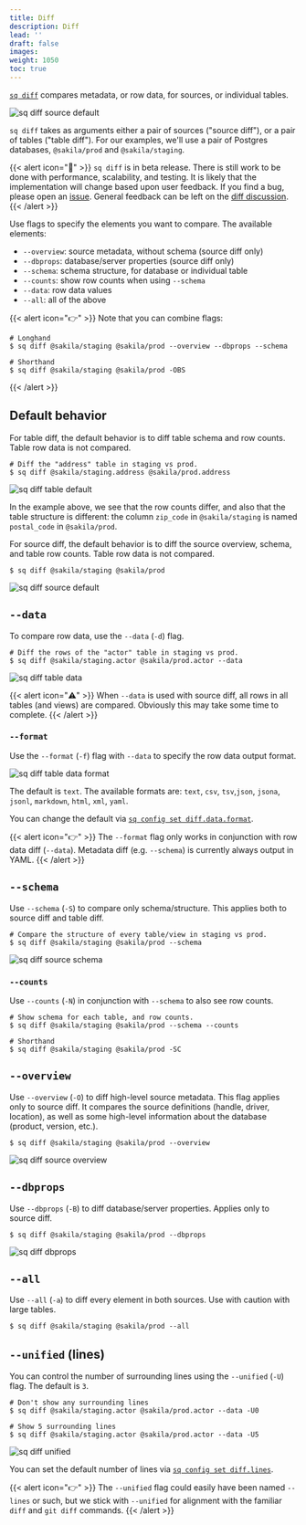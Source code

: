 ```yaml
---
title: Diff
description: Diff
lead: ''
draft: false
images:
weight: 1050
toc: true
---
```

[`sq diff`](/docs/cmd/diff) compares metadata, or row data, for sources, or individual tables.

![sq diff source default](sq_diff_src_default.png)

`sq diff` takes as arguments either a pair of sources ("source diff"), or
a pair of tables ("table diff"). For our examples, we'll use a pair of
Postgres databases, `@sakila/prod` and `@sakila/staging`.

{{< alert icon="🐥" >}}
`sq diff` is in beta release. There is still work to be done with performance,
scalability, and testing. It is likely that the implementation will change
based upon user feedback. If you find a bug, please open an
[issue](https://github.com/neilotoole/sq/issues/new/choose).
General feedback can be left on the [diff discussion](https://github.com/neilotoole/sq/discussions/238).
{{< /alert >}}


Use flags to specify the elements you want to compare. The available elements:

- `--overview`: source metadata, without schema (source diff only)
- `--dbprops`:  database/server properties (source diff only)
- `--schema`: schema structure, for database or individual table
- `--counts`: show row counts when using `--schema`
- `--data`: row data values
- `--all`: all of the above

{{< alert icon="👉" >}}
Note that you can combine flags:

```shell
# Longhand
$ sq diff @sakila/staging @sakila/prod --overview --dbprops --schema

# Shorthand
$ sq diff @sakila/staging @sakila/prod -OBS
```
{{< /alert >}}


## Default behavior

For table diff, the default behavior is to diff table schema and row counts.
Table row data is not compared.

```shell
# Diff the "address" table in staging vs prod.
$ sq diff @sakila/staging.address @sakila/prod.address
```

![sq diff table default](sq_diff_table_default.png)

In the example above, we see that the row counts differ, and also that
the table structure is different: the column `zip_code` in `@sakila/staging`
is named `postal_code` in `@sakila/prod`.

For source diff, the default behavior is to diff the
source overview, schema, and table row counts. Table row data is not compared.

```shell
$ sq diff @sakila/staging @sakila/prod
```

![sq diff source default](sq_diff_src_default.png)


## `--data`

To compare row data, use the `--data` (`-d`) flag.

```shell
# Diff the rows of the "actor" table in staging vs prod.
$ sq diff @sakila/staging.actor @sakila/prod.actor --data
```

![sq diff table data](sq_diff_table_data.png)

{{< alert icon="⚠️" >}}
When `--data` is used with source diff, all rows in all tables (and views)
are compared. Obviously this may take some time to complete.
{{< /alert >}}

### `--format`

Use the `--format` (`-f`) flag with `--data` to specify the row data output format.

![sq diff table data format](sq_diff_table_data_jsonl.png)

The default is `text`. The available  formats are:  `text`, `csv`, `tsv`,`json`,
`jsona`, `jsonl`, `markdown`, `html`, `xml`, `yaml`.

You can change the
default via [`sq config set diff.data.format`](/docs/config/#diffdataformat).

{{< alert icon="👉" >}}
The `--format` flag only works in conjunction with row data diff (`--data`). Metadata
diff (e.g. `--schema`) is currently always output in YAML.
{{< /alert >}}


## `--schema`

Use `--schema` (`-S`) to compare only schema/structure. This applies both
to source diff and table diff.


```shell
# Compare the structure of every table/view in staging vs prod.
$ sq diff @sakila/staging @sakila/prod --schema
```

![sq diff source schema](sq_diff_src_schema.png)

### `--counts`

Use `--counts` (`-N`) in conjunction with `--schema` to also see row counts.

```shell
# Show schema for each table, and row counts.
$ sq diff @sakila/staging @sakila/prod --schema --counts

# Shorthand
$ sq diff @sakila/staging @sakila/prod -SC

```

## `--overview`

Use `--overview` (`-O`) to diff high-level source metadata. This flag applies
only to source diff. It compares
the source definitions (handle, driver, location), as well as some high-level
information about the database (product, version, etc.).

```shell
$ sq diff @sakila/staging @sakila/prod --overview
```

![sq diff source overview](sq_diff_src_overview.png)

## `--dbprops`

Use `--dbprops` (`-B`) to diff database/server properties. Applies only to source diff.

```shell
$ sq diff @sakila/staging @sakila/prod --dbprops
```

![sq diff dbprops](sq_diff_src_dbprops.png)

## `--all`

Use `--all` (`-a`) to diff every element in both sources. Use with caution with
large tables.

```shell
$ sq diff @sakila/staging @sakila/prod --all
```


## `--unified` (lines)

You can control the number of surrounding lines using the `--unified` (`-U`) flag.
The default is `3`.

```shell
# Don't show any surrounding lines
$ sq diff @sakila/staging.actor @sakila/prod.actor --data -U0

# Show 5 surrounding lines
$ sq diff @sakila/staging.actor @sakila/prod.actor --data -U5
```

![sq diff unified](sq_diff_unified.png)

You can set the default number of lines
via [`sq config set diff.lines`](/docs/config/#difflines).


{{< alert icon="👉" >}}
The `--unified` flag could easily have been named `--lines` or such, but we
stick with `--unified` for alignment with the familiar `diff` and `git diff` commands.
{{< /alert >}}

